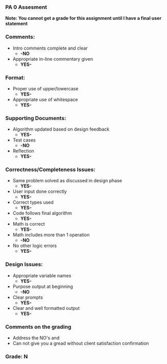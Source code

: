 ### PA 0 Assesment

**Note: You cannot get a grade for this assignment until I have a final user statement**

### Comments:
- Intro comments complete and clear
    - **-NO**
- Appropriate in-line commentary given
    - **YES-**

### Format:
- Proper use of upper/lowercase
    - **YES-**
- Appropriate use of whitespace
    - **YES-**

### Supporting Documents:
- Algorithm updated based on design feedback
    - **YES-**
- Test cases
    - **-NO**
- Reflection
    - **YES-**

### Correctness/Completeness Issues:
- Same problem solved as discussed in design phase
    - **YES-**
- User input done correctly
    - **YES-**
- Correct types used
    - **YES-**
- Code follows final algorithm
    - **YES-**
- Math is correct
    - **YES-**
- Math includes more than 1 operation
    - **-NO**
- No other logic errors
    - **YES-**

### Design Issues:
- Appropriate variable names
    - **YES-**
- Purpose output at beginning
    - **-NO**
- Clear prompts
    - **YES-**
- Clear and well formatted output
    - **YES-**

### Comments on the grading
- Address the NO's and
- Can not give you a gread without client satisfaction confirmation
### Grade: N